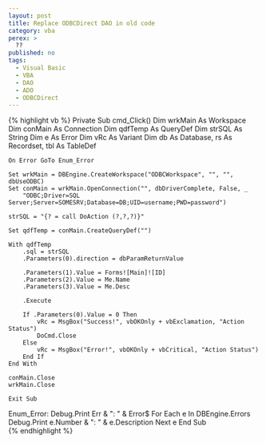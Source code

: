 ```yaml
---
layout: post
title: Replace ODBCDirect DAO in old code
category: vba
perex: >
  ??
published: no
tags:
  - Visual Basic
  - VBA
  - DAO
  - ADO
  - ODBCDirect
---
```


{% highlight vb %}
Private Sub cmd_Click()
    Dim wrkMain As Workspace
    Dim conMain As Connection
    Dim qdfTemp As QueryDef
    Dim strSQL As String
    Dim e As Error
    Dim vRc As Variant
    Dim db As Database, rs As Recordset, tbl As TableDef
    
    On Error GoTo Enum_Error

    Set wrkMain = DBEngine.CreateWorkspace("ODBCWorkspace", "", "", dbUseODBC)
    Set conMain = wrkMain.OpenConnection("", dbDriverComplete, False, _
        "ODBC;Driver=SQL Server;Server=SOMESRV;Database=DB;UID=username;PWD=password")

    strSQL = "{? = call DoAction (?,?,?)}"
    
    Set qdfTemp = conMain.CreateQueryDef("")

    With qdfTemp
        .sql = strSQL
        .Parameters(0).direction = dbParamReturnValue
        
        .Parameters(1).Value = Forms![Main]![ID]
        .Parameters(2).Value = Me.Name
        .Parameters(3).Value = Me.Desc
            
        .Execute
        
        If .Parameters(0).Value = 0 Then
            vRc = MsgBox("Success!", vbOKOnly + vbExclamation, "Action Status")
            DoCmd.Close
        Else
            vRc = MsgBox("Error!", vbOKOnly + vbCritical, "Action Status")
        End If
    End With
    
    conMain.Close
    wrkMain.Close
    
    Exit Sub
    
Enum_Error:
    Debug.Print Err & ":  " & Error$
    For Each e In DBEngine.Errors
        Debug.Print e.Number & ":  " & e.Description
    Next e
End Sub    
{% endhighlight %}

